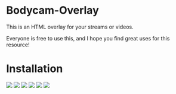 # Bodycam-Overlay

This is an HTML overlay for your streams or videos.

Everyone is free to use this, and I hope you find great uses for this resource!

# Installation

![](https://i.imgur.com/gAasiXS.png)
![](https://i.imgur.com/NXbuYAM.png)
![](https://i.imgur.com/IcKKfh4.png)
![](https://i.imgur.com/qRoiuGY.png)
![](https://i.imgur.com/rviezAy.png)
![](https://i.imgur.com/r0CemfC.jpg)

